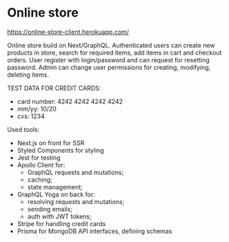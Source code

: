 # Online store
https://online-store-client.herokuapp.com/

Online store build on Next/GraphQL.
Authenticated users can create new products in store, search for required items, add items in cart and checkout orders.
User register with login/password and can request for resetting password.
Admin can change user permissions for creating, modifying, deleting items.

TEST DATA FOR CREDIT CARDS:
  - card number: 4242 4242 4242 4242
  - mm/yy: 10/20
  - cvs: 1234

Used tools:
  - Next.js on front for SSR
  - Styled Components for styling
  - Jest for testing
  - Apollo Client for:
      - GraphQL requests and mutations;
      - caching;
      - state management;
  - GraphQL Yoga on back for:
      - resolving requests and mutations;
      - sending emails;
      - auth with JWT tokens;
  - Stripe for handling credit cards 
  - Prisma for MongoDB API interfaces, defining schemas
